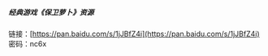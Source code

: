 ##### 经典游戏《保卫萝卜》资源

链接：[https://pan.baidu.com/s/1jJBfZ4i](https://pan.baidu.com/s/1jJBfZ4i) 密码：nc6x

